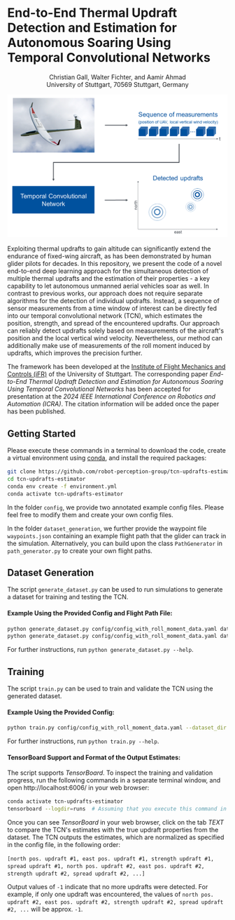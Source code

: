 # End-to-End Thermal Updraft Detection and Estimation for Autonomous Soaring Using Temporal Convolutional Networks
<p align="center">
	Christian Gall, Walter Fichter, and Aamir Ahmad <br>
	University of Stuttgart, 70569 Stuttgart, Germany <br>
</p>

![Overview of the proposed method](TCN_updrafts_estimator_overview.png)

Exploiting thermal updrafts to gain altitude can significantly extend the endurance of fixed-wing aircraft, as has been demonstrated by human glider pilots for decades. In this repository, we present the code of a novel end-to-end deep learning approach for the simultaneous detection of multiple thermal updrafts and the estimation of their properties - a key capability to let autonomous unmanned aerial vehicles soar as well. In contrast to previous works, our approach does not require separate algorithms for the detection of individual updrafts. Instead, a sequence of sensor measurements from a time window of interest can be directly fed into our temporal convolutional network (TCN), which estimates the position, strength, and spread of the encountered updrafts. Our approach can reliably detect updrafts solely based on measurements of the aircraft's position and the local vertical wind velocity. Nevertheless, our method can additionally make use of measurements of the roll moment induced by updrafts, which improves the precision further.

The framework has been developed at the [Institute of Flight Mechanics and Controls (iFR)](https://www.ifr.uni-stuttgart.de/en) of the University of Stuttgart. The corresponding paper *End-to-End Thermal Updraft Detection and Estimation for Autonomous Soaring Using Temporal Convolutional Networks* has been accepted for presentation at the *2024 IEEE International Conference on Robotics and Automation (ICRA)*. The citation information will be added once the paper has been published.

## Getting Started
Please execute these commands in a terminal to download the code, create a virtual environment using [conda](https://docs.anaconda.com/free/miniconda/index.html), and install the required packages:

```bash
git clone https://github.com/robot-perception-group/tcn-updrafts-estimator.git
cd tcn-updrafts-estimator
conda env create -f environment.yml
conda activate tcn-updrafts-estimator
```

In the folder `config`, we provide two annotated example config files. Please feel free to modify them and create your own config files. 

In the folder `dataset_generation`, we further provide the waypoint file `waypoints.json` containing an example flight path that the glider can track in the simulation. Alternatively, you can build upon the class `PathGenerator` in `path_generator.py` to create your own flight paths.

## Dataset Generation
The script `generate_dataset.py` can be used to run simulations to generate a dataset for training and testing the TCN. 

#### Example Using the Provided Config and Flight Path File:

```bash
python generate_dataset.py config/config_with_roll_moment_data.yaml dataset_generation/waypoints.json --index_start 0 --index_end 39999 --output_dir datasets --dataset_name v1 --sub_folder train --transform_path  # Generates a training set
python generate_dataset.py config/config_with_roll_moment_data.yaml dataset_generation/waypoints.json --index_start 0 --index_end 9999 --output_dir datasets --dataset_name v1 --sub_folder val --transform_path  # Generates a validation set
```

For further instructions, run `python generate_dataset.py --help`.


## Training
The script `train.py` can be used to train and validate the TCN using the generated dataset.

#### Example Using the Provided Config:

```bash
python train.py config/config_with_roll_moment_data.yaml --dataset_dir datasets/v1 --checkpoints_folder checkpoints --models_folder models
```

For further instructions, run `python train.py --help`.

#### TensorBoard Support and Format of the Output Estimates:

The script supports *TensorBoard*. To inspect the training and validation progress, run the following commands in a separate terminal window, and open http://localhost:6006/ in your web browser:

```bash
conda activate tcn-updrafts-estimator
tensorboard --logdir=runs  # Assuming that you execute this command in the code directory
``` 
Once you can see *TensorBoard* in your web browser, click on the tab *TEXT* to compare the TCN's estimates with the true updraft properties from the dataset. The TCN outputs the estimates, which are normalized as specified in the config file, in the following order:

`[north pos. updraft #1, east pos. updraft #1, strength updraft #1, spread updraft #1, north pos. updraft #2, east pos. updraft #2, strength updraft #2, spread updraft #2, ...]`

Output values of `-1` indicate that no more updrafts were detected. For example, if only one updraft was encountered, the values of `north pos. updraft #2, east pos. updraft #2, strength updraft #2, spread updraft #2, ...` will be approx. `-1`.
